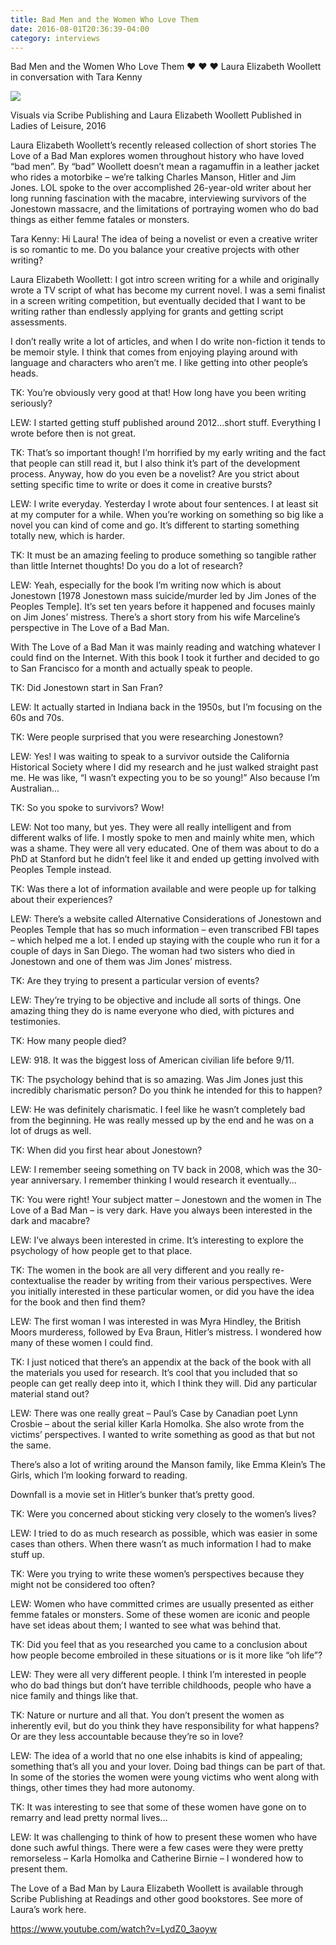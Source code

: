 ```yaml
---
title: Bad Men and the Women Who Love Them
date: 2016-08-01T20:36:39-04:00
category: interviews
---
```

Bad Men and the Women Who Love Them 
❤ ❤ ❤
Laura Elizabeth Woollett
in conversation with Tara Kenny 

![](/img/the-love-of-a-bad-man-image_1000.png)

Visuals via Scribe Publishing and Laura Elizabeth Woollett
Published in Ladies of Leisure, 2016

Laura Elizabeth Woollett’s recently released collection of short stories The Love of a Bad Man explores women throughout history who have loved “bad men”. By “bad” Woollett doesn’t mean a ragamuffin in a leather jacket who rides a motorbike – we’re talking Charles Manson, Hitler and Jim Jones. LOL spoke to the over accomplished 26-year-old writer about her long running fascination with the macabre, interviewing survivors of the Jonestown massacre, and the limitations of portraying women who do bad things as either femme fatales or monsters. 

Tara Kenny: Hi Laura! The idea of being a novelist or even a creative writer is so romantic to me. Do you balance your creative projects with other writing?

Laura Elizabeth Woollett: I got intro screen writing for a while and originally wrote a TV script of what has become my current novel. I was a semi finalist in a screen writing competition, but eventually decided that I want to be writing rather than endlessly applying for grants and getting script assessments.

I don’t really write a lot of articles, and when I do write non-fiction it tends to be memoir style. I think that comes from enjoying playing around with language and characters who aren’t me. I like getting into other people’s heads. 

TK: You’re obviously very good at that! How long have you been writing seriously?

LEW: I started getting stuff published around 2012...short stuff. Everything I wrote before then is not great.

TK: That’s so important though! I’m horrified by my early writing and the fact that people can still read it, but I also think it’s part of the development process. Anyway, how do you even be a novelist? Are you strict about setting specific time to write or does it come in creative bursts?

LEW: I write everyday. Yesterday I wrote about four sentences. I at least sit at my computer for a while. When you’re working on something so big like a novel you can kind of come and go. It’s different to starting something totally new, which is harder. 

TK: It must be an amazing feeling to produce something so tangible rather than little Internet thoughts! Do you do a lot of research?

LEW: Yeah, especially for the book I’m writing now which is about Jonestown \[1978 Jonestown mass suicide/murder led by Jim Jones of the Peoples Temple]. It’s set ten years before it happened and focuses mainly on Jim Jones’ mistress. There’s a short story from his wife Marceline’s perspective in The Love of a Bad Man.

With The Love of a Bad Man it was mainly reading and watching whatever I could find on the Internet. With this book I took it further and decided to go to San Francisco for a month and actually speak to people. 

TK: Did Jonestown start in San Fran?

LEW: It actually started in Indiana back in the 1950s, but I’m focusing on the 60s and 70s.

TK: Were people surprised that you were researching Jonestown? 

LEW: Yes! I was waiting to speak to a survivor outside the California Historical Society where I did my research and he just walked straight past me. He was like, “I wasn’t expecting you to be so young!” Also because I’m Australian...

TK: So you spoke to survivors? Wow!

LEW: Not too many, but yes. They were all really intelligent and from different walks of life. I mostly spoke to men and mainly white men, which was a shame. They were all very educated. One of them was about to do a PhD at Stanford but he didn’t feel like it and ended up getting involved with Peoples Temple instead. 

TK: Was there a lot of information available and were people up for talking about their experiences?

LEW: There’s a website called Alternative Considerations of Jonestown and Peoples Temple that has so much information – even transcribed FBI tapes – which helped me a lot. I ended up staying with the couple who run it for a couple of days in San Diego. The woman had two sisters who died in Jonestown and one of them was Jim Jones’ mistress. 

TK: Are they trying to present a particular version of events?

LEW: They’re trying to be objective and include all sorts of things. One amazing thing they do is name everyone who died, with pictures and testimonies. 

TK: How many people died?

LEW: 918. It was the biggest loss of American civilian life before 9/11. 

TK: The psychology behind that is so amazing. Was Jim Jones just this incredibly charismatic person? Do you think he intended for this to happen?

LEW: He was definitely charismatic. I feel like he wasn’t completely bad from the beginning. He was really messed up by the end and he was on a lot of drugs as well. 

TK: When did you first hear about Jonestown?

LEW: I remember seeing something on TV back in 2008, which was the 30-year anniversary. I remember thinking I would research it eventually...

TK: You were right! Your subject matter – Jonestown and the women in The Love of a Bad Man – is very dark. Have you always been interested in the dark and macabre?

LEW: I’ve always been interested in crime. It’s interesting to explore the psychology of how people get to that place.

TK: The women in the book are all very different and you really re-contextualise the reader by writing from their various perspectives. Were you initially interested in these particular women, or did you have the idea for the book and then find them?

LEW: The first woman I was interested in was Myra Hindley, the British Moors murderess, followed by Eva Braun, Hitler’s mistress. I wondered how many of these women I could find. 

TK: I just noticed that there’s an appendix at the back of the book with all the materials you used for research. It’s cool that you included that so people can get really deep into it, which I think they will. Did any particular material stand out?

LEW: There was one really great – Paul’s Case by Canadian poet Lynn Crosbie – about the serial killer Karla Homolka. She also wrote from the victims’ perspectives. I wanted to write something as good as that but not the same.

There’s also a lot of writing around the Manson family, like Emma Klein’s The Girls, which I’m looking forward to reading. 

Downfall is a movie set in Hitler’s bunker that’s pretty good.

TK: Were you concerned about sticking very closely to the women’s lives?

LEW: I tried to do as much research as possible, which was easier in some cases than others. When there wasn’t as much information I had to make stuff up. 

TK: Were you trying to write these women’s perspectives because they might not be considered too often?

LEW: Women who have committed crimes are usually presented as either femme fatales or monsters. Some of these women are iconic and people have set ideas about them; I wanted to see what was behind that. 

TK: Did you feel that as you researched you came to a conclusion about how people become embroiled in these situations or is it more like “oh life”? 

LEW: They were all very different people. I think I’m interested in people who do bad things but don’t have terrible childhoods, people who have a nice family and things like that. 

TK: Nature or nurture and all that. You don’t present the women as inherently evil, but do you think they have responsibility for what happens? Or are they less accountable because they’re so in love?

LEW: The idea of a world that no one else inhabits is kind of appealing; something that’s all you and your lover. Doing bad things can be part of that. In some of the stories the women were young victims who went along with things, other times they had more autonomy.

TK: It was interesting to see that some of these women have gone on to remarry and lead pretty normal lives...

LEW: It was challenging to think of how to present these women who have done such awful things. There were a few cases were they were pretty remorseless – Karla Homolka and Catherine Birnie – I wondered how to present them.

The Love of a Bad Man by Laura Elizabeth Woollett is available through Scribe Publishing at Readings and other good bookstores. See more of Laura’s work here.

https://www.youtube.com/watch?v=LydZ0_3aoyw
